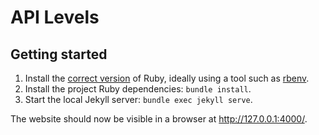 # API Levels

## Getting started

1. Install the [correct version](/.ruby-version) of Ruby, ideally using a tool such as [rbenv](https://github.com/rbenv/rbenv).
2. Install the project Ruby dependencies: `bundle install`.
3. Start the local Jekyll server: `bundle exec jekyll serve`.

The website should now be visible in a browser at http://127.0.0.1:4000/.
